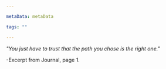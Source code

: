 ```yaml
---

metaData: metaData

tags: ""

---
```


*"You just have to trust that the path you chose is the right one."*

-Excerpt from Journal, page 1.